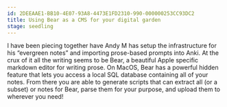 ```yaml
---
id: 2DEEAAE1-BB10-4E07-93A8-4473E1FD2310-990-000000253CC93DC2
title: Using Bear as a CMS for your digital garden
stage: seedling 
---
```

I have been piecing together have Andy M has setup the infrastructure for his “evergreen notes” and importing prose-based prompts into Anki. At the crux of it all the writing seems to be Bear, a beautiful Apple specific markdown editor for writing prose. On MacOS, Bear has a powerful hidden feature that lets you access a local SQL database containing all of your notes. From there you are able to generate scripts that can extract all (or a subset) or notes for Bear, parse them for your purpose, and upload them to wherever you need!
